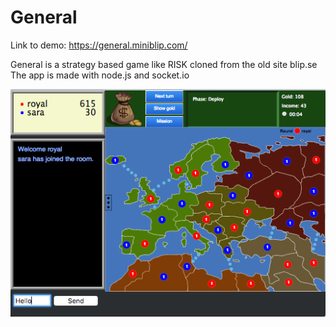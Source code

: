# General

Link to demo: https://general.miniblip.com/

General is a strategy based game like RISK cloned from the old site blip.se 
The app is made with node.js and socket.io

![General Screen shot](screenshot.png "Screenshot from the game")
